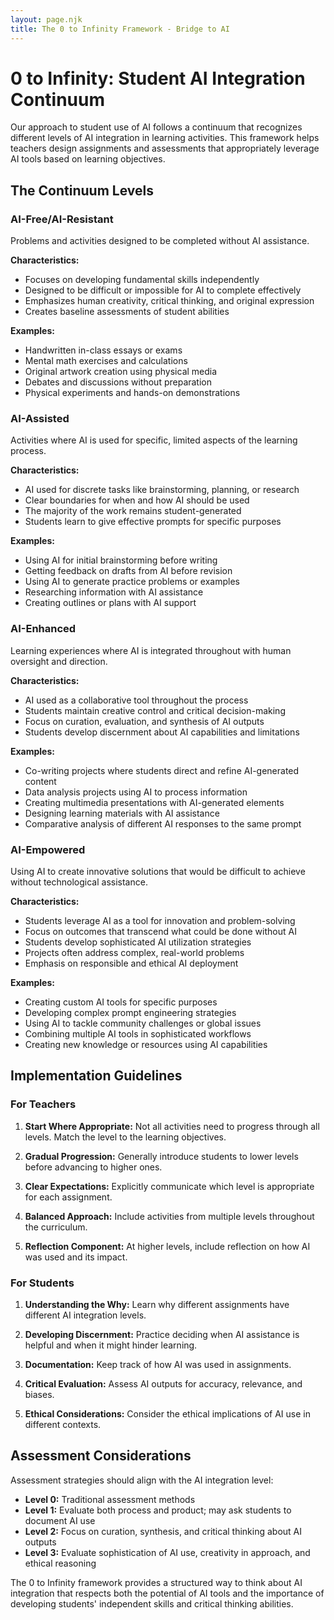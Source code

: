 ```yaml
---
layout: page.njk
title: The 0 to Infinity Framework - Bridge to AI
---
```


# 0 to Infinity: Student AI Integration Continuum

Our approach to student use of AI follows a continuum that recognizes different levels of AI integration in learning activities. This framework helps teachers design assignments and assessments that appropriately leverage AI tools based on learning objectives.

## The Continuum Levels

### AI-Free/AI-Resistant

Problems and activities designed to be completed without AI assistance.

**Characteristics:**
- Focuses on developing fundamental skills independently
- Designed to be difficult or impossible for AI to complete effectively
- Emphasizes human creativity, critical thinking, and original expression
- Creates baseline assessments of student abilities

**Examples:**
- Handwritten in-class essays or exams
- Mental math exercises and calculations
- Original artwork creation using physical media
- Debates and discussions without preparation
- Physical experiments and hands-on demonstrations

### AI-Assisted

Activities where AI is used for specific, limited aspects of the learning process.

**Characteristics:**
- AI used for discrete tasks like brainstorming, planning, or research
- Clear boundaries for when and how AI should be used
- The majority of the work remains student-generated
- Students learn to give effective prompts for specific purposes

**Examples:**
- Using AI for initial brainstorming before writing
- Getting feedback on drafts from AI before revision
- Using AI to generate practice problems or examples
- Researching information with AI assistance
- Creating outlines or plans with AI support

### AI-Enhanced

Learning experiences where AI is integrated throughout with human oversight and direction.

**Characteristics:**
- AI used as a collaborative tool throughout the process
- Students maintain creative control and critical decision-making
- Focus on curation, evaluation, and synthesis of AI outputs
- Students develop discernment about AI capabilities and limitations

**Examples:**
- Co-writing projects where students direct and refine AI-generated content
- Data analysis projects using AI to process information
- Creating multimedia presentations with AI-generated elements
- Designing learning materials with AI assistance
- Comparative analysis of different AI responses to the same prompt

### AI-Empowered

Using AI to create innovative solutions that would be difficult to achieve without technological assistance.

**Characteristics:**
- Students leverage AI as a tool for innovation and problem-solving
- Focus on outcomes that transcend what could be done without AI
- Students develop sophisticated AI utilization strategies
- Projects often address complex, real-world problems
- Emphasis on responsible and ethical AI deployment

**Examples:**
- Creating custom AI tools for specific purposes
- Developing complex prompt engineering strategies
- Using AI to tackle community challenges or global issues
- Combining multiple AI tools in sophisticated workflows
- Creating new knowledge or resources using AI capabilities

## Implementation Guidelines

### For Teachers

1. **Start Where Appropriate:** Not all activities need to progress through all levels. Match the level to the learning objectives.

2. **Gradual Progression:** Generally introduce students to lower levels before advancing to higher ones.

3. **Clear Expectations:** Explicitly communicate which level is appropriate for each assignment.

4. **Balanced Approach:** Include activities from multiple levels throughout the curriculum.

5. **Reflection Component:** At higher levels, include reflection on how AI was used and its impact.

### For Students

1. **Understanding the Why:** Learn why different assignments have different AI integration levels.

2. **Developing Discernment:** Practice deciding when AI assistance is helpful and when it might hinder learning.

3. **Documentation:** Keep track of how AI was used in assignments.

4. **Critical Evaluation:** Assess AI outputs for accuracy, relevance, and biases.

5. **Ethical Considerations:** Consider the ethical implications of AI use in different contexts.

## Assessment Considerations

Assessment strategies should align with the AI integration level:

- **Level 0:** Traditional assessment methods
- **Level 1:** Evaluate both process and product; may ask students to document AI use
- **Level 2:** Focus on curation, synthesis, and critical thinking about AI outputs
- **Level 3:** Evaluate sophistication of AI use, creativity in approach, and ethical reasoning

The 0 to Infinity framework provides a structured way to think about AI integration that respects both the potential of AI tools and the importance of developing students' independent skills and critical thinking abilities.